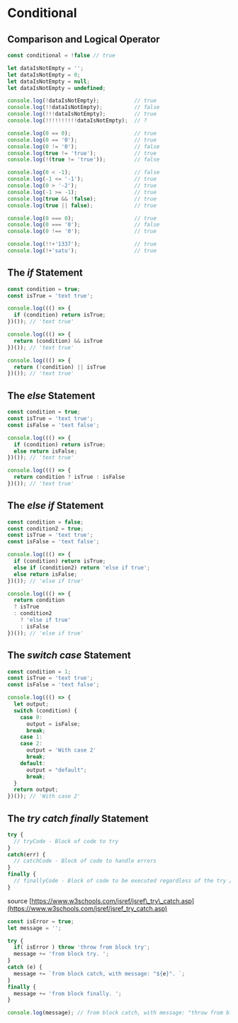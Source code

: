# Conditional

## Comparison and Logical Operator

```javascript
const conditional = !false // true
```

```javascript
let dataIsNotEmpty = '';
let dataIsNotEmpty = 0;
let dataIsNotEmpty = null;
let dataIsNotEmpty = undefined;

console.log(!dataIsNotEmpty);           // true
console.log(!!dataIsNotEmpty);          // false
console.log(!!!dataIsNotEmpty);         // true
console.log(!!!!!!!!!!dataIsNotEmpty);  // ?
```

```javascript
console.log(0 == 0);                    // true
console.log(0 == '0');                  // true
console.log(0 != '0');                  // false
console.log(true != 'true');            // true
console.log(!(true != 'true'));         // false
```

```javascript
console.log(0 < -1);                    // false
console.log(-1 <= '-1');                // true
console.log(0 > '-2');                  // true
console.log(-1 >= -1);                  // true
console.log(true && !false);            // true
console.log(true || false);             // true
```

```javascript
console.log(0 === 0);                   // true
console.log(0 === '0');                 // false
console.log(0 !== '0');                 // true

console.log(!!+'1337');                 // true
console.log(!+'satu');                  // true
```

## The _if_ Statement

```javascript
const condition = true;
const isTrue = 'text true';

console.log((() => {
  if (condition) return isTrue; 
})()); // 'text true'

console.log((() => {
  return (condition) && isTrue
})()); // 'text true'

console.log((() => {
  return (!condition) || isTrue
})()); // 'text true'
```

## The _else_ Statement

```javascript
const condition = true;
const isTrue = 'text true';
const isFalse = 'text false';

console.log((() => {
  if (condition) return isTrue; 
  else return isFalse;
})()); // 'text true'

console.log((() => {
  return condition ? isTrue : isFalse
})()); // 'text true'
```

## The _else if_ Statement

```javascript
const condition = false;
const condition2 = true;
const isTrue = 'text true';
const isFalse = 'text false';

console.log((() => {
  if (condition) return isTrue; 
  else if (condition2) return 'else if true'; 
  else return isFalse;
})()); // 'else if true'

console.log((() => {
  return condition 
  ? isTrue 
  : condition2 
    ? 'else if true'
    : isFalse
})()); // 'else if true'
```

## The _switch case_ Statement

```javascript
const condition = 1;
const isTrue = 'text true';
const isFalse = 'text false';

console.log((() => {
  let output;
  switch (condition) {
    case 0:
      output = isFalse;
      break;
    case 1:
    case 2:
      output = 'With case 2'
      break;
    default:
      output = "default";
      break;
  }
  return output;
})()); // 'With case 2'
```

## The _try catch finally_ Statement

```javascript
try {
  // tryCode - Block of code to try
}
catch(err) {
  // catchCode - Block of code to handle errors
} 
finally {
  // finallyCode - Block of code to be executed regardless of the try / catch result
}
```

source [https://www.w3schools.com/jsref/jsref\_try\_catch.asp](https://www.w3schools.com/jsref/jsref_try_catch.asp)

```javascript
const isError = true;
let message = '';

try {
  if( isError ) throw 'throw from block try';
  message += 'from block try. ';
}
catch (e) {
  message += `from block catch, with message: "${e}". `;
}
finally {
  message += 'from block finally. ';
}

console.log(message); // from block catch, with message: "throw from block try". from block finally.
```

